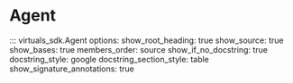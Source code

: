 # Agent

::: virtuals_sdk.Agent
options:
show_root_heading: true
show_source: true
show_bases: true
members_order: source
show_if_no_docstring: true
docstring_style: google
docstring_section_style: table
show_signature_annotations: true
